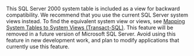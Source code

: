   This SQL Server 2000 system table is included as a view for backward compatibility. We  recommend that you use the current SQL Server system views instead. To find the equivalent system view or views, see [Mapping System Tables to System Views &#40;Transact-SQL&#41;](../../../../relational-databases/reference/system-tables/mapping-system-tables-to-system-views-transact-sql.md). This feature will be removed in a future version of Microsoft SQL Server. Avoid using this feature in new development work, and plan to modify applications that currently use this feature.
   